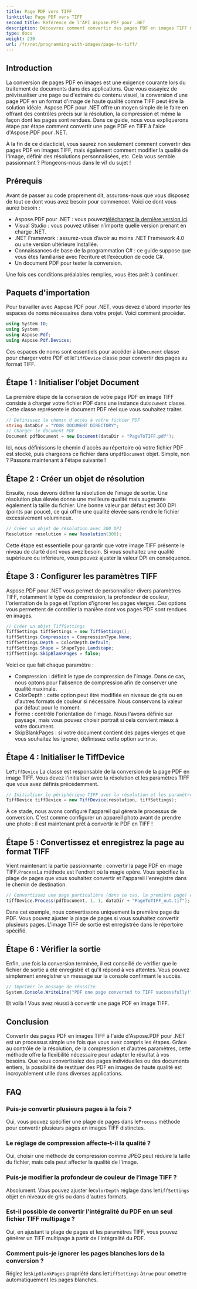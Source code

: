 ```yaml
---
title: Page PDF vers TIFF
linktitle: Page PDF vers TIFF
second_title: Référence de l'API Aspose.PDF pour .NET
description: Découvrez comment convertir des pages PDF en images TIFF de haute qualité à l'aide d'Aspose.PDF pour .NET. Ce guide étape par étape couvre la résolution, la compression et bien plus encore.
type: docs
weight: 230
url: /fr/net/programming-with-images/page-to-tiff/
---
```

## Introduction

La conversion de pages PDF en images est une exigence courante lors du traitement de documents dans des applications. Que vous essayiez de prévisualiser une page ou d'extraire du contenu visuel, la conversion d'une page PDF en un format d'image de haute qualité comme TIFF peut être la solution idéale. Aspose.PDF pour .NET offre un moyen simple de le faire en offrant des contrôles précis sur la résolution, la compression et même la façon dont les pages sont rendues. Dans ce guide, nous vous expliquerons étape par étape comment convertir une page PDF en TIFF à l'aide d'Aspose.PDF pour .NET.

À la fin de ce didacticiel, vous saurez non seulement comment convertir des pages PDF en images TIFF, mais également comment modifier la qualité de l'image, définir des résolutions personnalisées, etc. Cela vous semble passionnant ? Plongeons-nous dans le vif du sujet !

## Prérequis

Avant de passer au code proprement dit, assurons-nous que vous disposez de tout ce dont vous avez besoin pour commencer. Voici ce dont vous aurez besoin :

-  Aspose.PDF pour .NET : vous pouvez[téléchargez la dernière version ici](https://releases.aspose.com/pdf/net/).
- Visual Studio : vous pouvez utiliser n’importe quelle version prenant en charge .NET.
- .NET Framework : assurez-vous d’avoir au moins .NET Framework 4.0 ou une version ultérieure installée.
- Connaissances de base de la programmation C# : ce guide suppose que vous êtes familiarisé avec l’écriture et l’exécution de code C#.
- Un document PDF pour tester la conversion.

Une fois ces conditions préalables remplies, vous êtes prêt à continuer.

## Paquets d'importation

Pour travailler avec Aspose.PDF pour .NET, vous devez d'abord importer les espaces de noms nécessaires dans votre projet. Voici comment procéder.

```csharp
using System.IO;
using System;
using Aspose.Pdf;
using Aspose.Pdf.Devices;
```

 Ces espaces de noms sont essentiels pour accéder à la`Document` classe pour charger votre PDF et le`TiffDevice` classe pour convertir des pages au format TIFF.

## Étape 1 : Initialiser l’objet Document

 La première étape de la conversion de votre page PDF en image TIFF consiste à charger votre fichier PDF dans une instance du`Document` classe. Cette classe représente le document PDF réel que vous souhaitez traiter.

```csharp
// Définissez le chemin d'accès à votre fichier PDF
string dataDir = "YOUR DOCUMENT DIRECTORY";
// Charger le document PDF
Document pdfDocument = new Document(dataDir + "PageToTIFF.pdf");
```

 Ici, nous définissons le chemin d'accès au répertoire où votre fichier PDF est stocké, puis chargeons ce fichier dans un`pdfDocument` objet. Simple, non ? Passons maintenant à l'étape suivante !

## Étape 2 : Créer un objet de résolution

Ensuite, nous devons définir la résolution de l'image de sortie. Une résolution plus élevée donne une meilleure qualité mais augmente également la taille du fichier. Une bonne valeur par défaut est 300 DPI (points par pouce), ce qui offre une qualité élevée sans rendre le fichier excessivement volumineux.

```csharp
// Créer un objet de résolution avec 300 DPI
Resolution resolution = new Resolution(300);
```

Cette étape est essentielle pour garantir que votre image TIFF présente le niveau de clarté dont vous avez besoin. Si vous souhaitez une qualité supérieure ou inférieure, vous pouvez ajuster la valeur DPI en conséquence.

## Étape 3 : Configurer les paramètres TIFF

Aspose.PDF pour .NET vous permet de personnaliser divers paramètres TIFF, notamment le type de compression, la profondeur de couleur, l'orientation de la page et l'option d'ignorer les pages vierges. Ces options vous permettent de contrôler la manière dont vos pages PDF sont rendues en images.

```csharp
// Créer un objet TiffSettings
TiffSettings tiffSettings = new TiffSettings();
tiffSettings.Compression = CompressionType.None;
tiffSettings.Depth = ColorDepth.Default;
tiffSettings.Shape = ShapeType.Landscape;
tiffSettings.SkipBlankPages = false;
```

Voici ce que fait chaque paramètre :
- Compression : définit le type de compression de l'image. Dans ce cas, nous optons pour l'absence de compression afin de conserver une qualité maximale.
- ColorDepth : cette option peut être modifiée en niveaux de gris ou en d'autres formats de couleur si nécessaire. Nous conservons la valeur par défaut pour le moment.
- Forme : contrôle l'orientation de l'image. Nous l'avons définie sur paysage, mais vous pouvez choisir portrait si cela convient mieux à votre document.
-  SkipBlankPages : si votre document contient des pages vierges et que vous souhaitez les ignorer, définissez cette option sur`true`.

## Étape 4 : Initialiser le TiffDevice

 Le`TiffDevice` La classe est responsable de la conversion de la page PDF en image TIFF. Vous devez l'initialiser avec la résolution et les paramètres TIFF que vous avez définis précédemment.

```csharp
// Initialiser le périphérique TIFF avec la résolution et les paramètres spécifiés
TiffDevice tiffDevice = new TiffDevice(resolution, tiffSettings);
```

À ce stade, nous avons configuré l'appareil qui gérera le processus de conversion. C'est comme configurer un appareil photo avant de prendre une photo : il est maintenant prêt à convertir le PDF en TIFF !

## Étape 5 : Convertissez et enregistrez la page au format TIFF

 Vient maintenant la partie passionnante : convertir la page PDF en image TIFF.`Process`La méthode est l'endroit où la magie opère. Vous spécifiez la plage de pages que vous souhaitez convertir et l'appareil l'enregistre dans le chemin de destination.

```csharp
// Convertissez une page particulière (dans ce cas, la première page) et enregistrez-la au format TIFF
tiffDevice.Process(pdfDocument, 1, 1, dataDir + "PageToTIFF_out.tif");
```

Dans cet exemple, nous convertissons uniquement la première page du PDF. Vous pouvez ajuster la plage de pages si vous souhaitez convertir plusieurs pages. L'image TIFF de sortie est enregistrée dans le répertoire spécifié.

## Étape 6 : Vérifier la sortie

Enfin, une fois la conversion terminée, il est conseillé de vérifier que le fichier de sortie a été enregistré et qu'il répond à vos attentes. Vous pouvez simplement enregistrer un message sur la console confirmant le succès.

```csharp
// Imprimer le message de réussite
System.Console.WriteLine("PDF one page converted to TIFF successfully!");
```

Et voilà ! Vous avez réussi à convertir une page PDF en image TIFF.

## Conclusion

Convertir des pages PDF en images TIFF à l'aide d'Aspose.PDF pour .NET est un processus simple une fois que vous avez compris les étapes. Grâce au contrôle de la résolution, de la compression et d'autres paramètres, cette méthode offre la flexibilité nécessaire pour adapter le résultat à vos besoins. Que vous convertissiez des pages individuelles ou des documents entiers, la possibilité de restituer des PDF en images de haute qualité est incroyablement utile dans diverses applications.

## FAQ

### Puis-je convertir plusieurs pages à la fois ?
 Oui, vous pouvez spécifier une plage de pages dans le`Process` méthode pour convertir plusieurs pages en images TIFF distinctes.

### Le réglage de compression affecte-t-il la qualité ?
Oui, choisir une méthode de compression comme JPEG peut réduire la taille du fichier, mais cela peut affecter la qualité de l'image.

### Puis-je modifier la profondeur de couleur de l’image TIFF ?
 Absolument. Vous pouvez ajuster le`ColorDepth` réglage dans le`TiffSettings` objet en niveaux de gris ou dans d'autres formats.

### Est-il possible de convertir l'intégralité du PDF en un seul fichier TIFF multipage ?
Oui, en ajustant la plage de pages et les paramètres TIFF, vous pouvez générer un TIFF multipage à partir de l'intégralité du PDF.

### Comment puis-je ignorer les pages blanches lors de la conversion ?
 Réglez le`SkipBlankPages` propriété dans le`TiffSettings` à`true` pour omettre automatiquement les pages blanches.